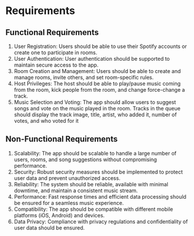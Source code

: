 # Requirements

## Functional Requirements

1. User Registration: Users should be able to use their Spotify accounts or create one to participate in rooms.
2. User Authentication: User authentication should be supported to maintain secure access to the app.
3. Room Creation and Management: Users should be able to create and manage rooms, invite others, and set room-specific rules.
4. Host Privileges: The host should be able to play/pause music coming from the room, kick people from the room, and change force-change a track.
5. Music Selection and Voting: The app should allow users to suggest songs and vote on the music played in the room. Tracks in the queue should display the track image, title, artist, who added it, number of votes, and who voted for it

## Non-Functional Requirements

1. Scalability: The app should be scalable to handle a large number of users, rooms, and song suggestions without compromising performance. 
2. Security: Robust security measures should be implemented to protect user data and prevent unauthorized access.
3. Reliability: The system should be reliable, available with minimal downtime, and maintain a consistent music stream.
4. Performance: Fast response times and efficient data processing should be ensured for a seamless music experience.
5. Compatibility: The app should be compatible with different mobile platforms (iOS, Android) and devices.
6. Data Privacy: Compliance with privacy regulations and confidentiality of user data should be ensured.